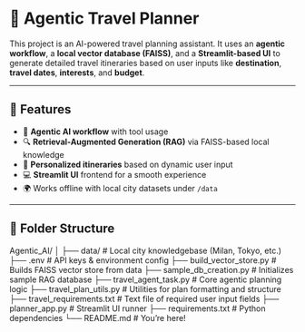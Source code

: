 # 🧭 Agentic Travel Planner

This project is an AI-powered travel planning assistant. It uses an **agentic workflow**, a **local vector database (FAISS)**, and a **Streamlit-based UI** to generate detailed travel itineraries based on user inputs like **destination**, **travel dates**, **interests**, and **budget**.

---

## 🚀 Features

- 🧠 **Agentic AI workflow** with tool usage
- 🔍 **Retrieval-Augmented Generation (RAG)** via FAISS-based local knowledge
- 📅 **Personalized itineraries** based on dynamic user input
- 💻 **Streamlit UI** frontend for a smooth experience
- 🌍 Works offline with local city datasets under `/data`

---

## 📁 Folder Structure
Agentic_AI/
│
├── data/ # Local city knowledgebase (Milan, Tokyo, etc.)
├── .env # API keys & environment config
├── build_vector_store.py # Builds FAISS vector store from data
├── sample_db_creation.py # Initializes sample RAG database
├── travel_agent_task.py # Core agentic planning logic
├── travel_plan_utils.py # Utilities for plan formatting and structure
├── travel_requirements.txt # Text file of required user input fields
├── planner_app.py # Streamlit UI runner
├── requirements.txt # Python dependencies
└── README.md # You’re here!